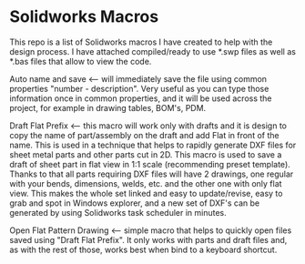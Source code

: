 # Solidworks Macros

This repo is a list of Solidworks macros I have created to help with the design process.
I have attached compiled/ready to use *.swp files as well as *.bas files that allow to view the code.

Auto name and save <-- will immediately save the file using common properties "number - description". Very useful as you can type those information once in common properties, and it will be used across the project, for example in drawing tables, BOM's, PDM.

Draft Flat Prefix <-- this macro will work only with drafts and it is design to copy the name of part/assembly on the draft and add Flat in front of the name. This is used in a technique that helps to rapidly generate DXF files for sheet metal parts and other parts cut in 2D. This macro is used to save a draft of sheet part in flat view in 1:1 scale (recommending preset template). Thanks to that all parts requiring DXF files will have 2 drawings, one regular with your bends, dimensions, welds, etc. and the other one with only flat view. This makes the whole set linked and easy to update/revise, easy to grab and spot in Windows explorer, and a new set of DXF's can be generated by using Solidworks task scheduler in minutes.

Open Flat Pattern Drawing <-- simple macro that helps to quickly open files saved using "Draft Flat Prefix". It only works with parts and draft files and, as with the rest of those, works best when bind to a keyboard shortcut.
